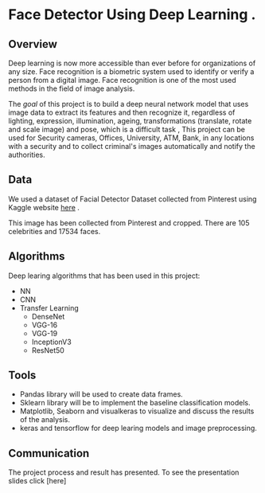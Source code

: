 
# Face Detector Using Deep Learning .

## Overview
Deep learning is now more accessible than ever before for organizations of any size. Face recognition is a biometric system used to identify or verify a person from a digital image. Face recognition is one of the most used methods in the field of image analysis. 

The *goal* of this project is to build a deep neural network model that uses image data to extract its features and then recognize it, regardless of lighting, expression, illumination, ageing, transformations (translate, rotate and scale image) and pose, which is a difficult task , This project can be used for Security cameras, Offices, University, ATM, Bank, in any locations with a security and to collect criminal's images automatically and notify the authorities.

## Data
We used a dataset of Facial Detector Dataset collected from Pinterest using Kaggle website [here](https://www.kaggle.com/hereisburak/pins-face-recognition?select=105_classes_pins_dataset) .

This image has been collected from Pinterest and cropped. There are 105 celebrities and 17534 faces.

## Algorithms
Deep learing algorithms that has been used in this project:
- NN
- CNN
- Transfer Learning
  -  DenseNet
  -  VGG-16
  -  VGG-19
  -  InceptionV3
  -  ResNet50

## Tools
- Pandas library will be used to create data frames.
- Sklearn library will be to implement the baseline classification models.
- Matplotlib, Seaborn and visualkeras to visualize and discuss the results of the analysis.
- keras and tensorflow for deep learing models and image preprocessing.

## Communication
The project process and result has presented. To see the presentation slides click [here]
